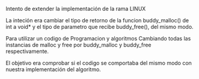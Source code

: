 Intento de extender la implementación de la rama LINUX

La inteción era cambiar el tipo de retorno de la funcion buddy\_malloc() de int a void\*
y el tipo de parametro que recibe buddy\_free(), del mismo modo.

Para utilizar un codigo de Programacion y algoritmos
Cambiando todas las instancias de malloc y free por 
buddy\_malloc y buddy\_free respectivamente.

El objetivo era comprobar si el codigo se comportaba del mismo modo
con nuestra implementación del algoritmo.
